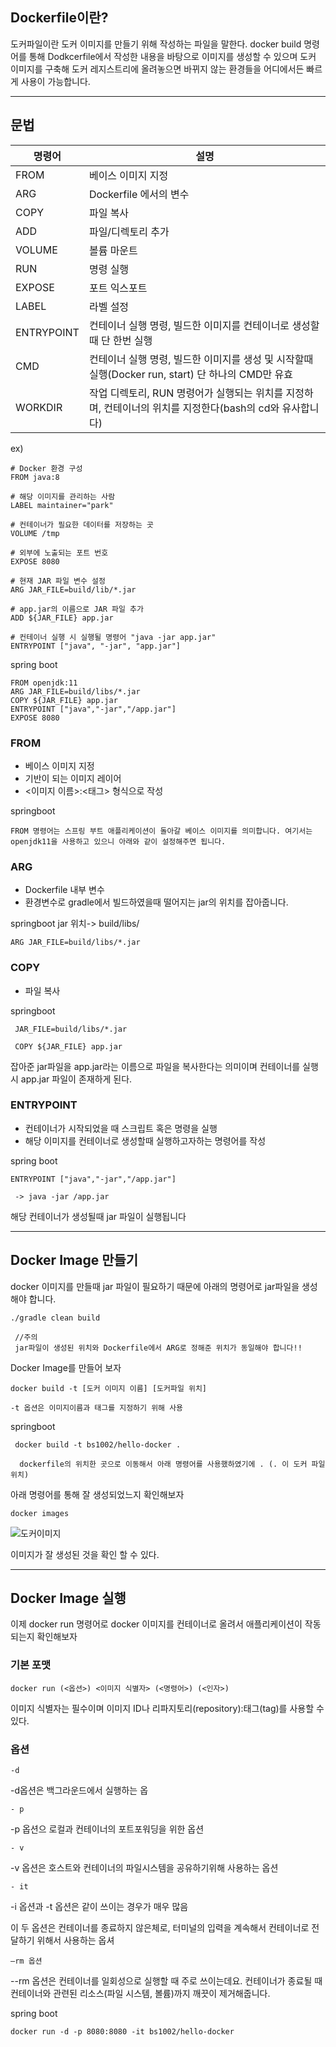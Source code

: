 ## Dockerfile이란?

도커파일이란 도커 이미지를 만들기 위해 작성하는 파일을 말한다.
docker build 명령어를 통해 Dodkcerfile에서 작성한 내용을 바탕으로 이미지를 생성할 수 있으며 도커 이미지를 구축해 도커 레지스트리에 올려놓으면 바뀌지 않는 환경들을 어디에서든 빠르게 사용이 가능합니다.


---

## 문법


|명령어|설명|
|------|---|
|FROM|베이스 이미지 지정|
|ARG|Dockerfile 에서의 변수|
|COPY|파일 복사|
|ADD|파일/디렉토리 추가|
|VOLUME|볼륨 마운트|
|RUN|명령 실행|
|EXPOSE|포트 익스포트|
|LABEL|라벨 설정|
|ENTRYPOINT|컨테이너 실행 명령, 빌드한 이미지를 컨테이너로 생성할때 단 한번 실행|
|CMD|컨테이너 실행 명령, 빌드한 이미지를 생성 및 시작할때 실행(Docker run, start) 단 하나의 CMD만 유효|
|WORKDIR|작업 디렉토리, RUN 명령어가 실행되는 위치를 지정하며, 컨테이너의 위치를 지정한다(bash의 cd와 유사합니다)|


ex)

    # Docker 환경 구성
    FROM java:8

    # 해당 이미지를 관리하는 사람
    LABEL maintainer="park"

    # 컨테이너가 필요한 데이터를 저장하는 곳
    VOLUME /tmp

    # 외부에 노출되는 포트 번호
    EXPOSE 8080

    # 현재 JAR 파일 변수 설정
    ARG JAR_FILE=build/lib/*.jar

    # app.jar의 이름으로 JAR 파일 추가
    ADD ${JAR_FILE} app.jar

    # 컨테이너 실행 시 실행될 명령어 "java -jar app.jar"
    ENTRYPOINT ["java", "-jar", "app.jar"]




spring boot


    FROM openjdk:11
    ARG JAR_FILE=build/libs/*.jar
    COPY ${JAR_FILE} app.jar
    ENTRYPOINT ["java","-jar","/app.jar"]
    EXPOSE 8080



### FROM 
- 베이스 이미지 지정
- 기반이 되는 이미지 레이어
- <이미지 이름>:<태그> 형식으로 작성 

springboot

    FROM 명령어는 스프링 부트 애플리케이션이 돌아갈 베이스 이미지를 의미합니다. 여기서는 openjdk11을 사용하고 있으니 아래와 같이 설정해주면 됩니다.


### ARG
- Dockerfile 내부 변수
- 환경변수로 gradle에서 빌드하였을때 떨어지는 jar의 위치를 잡아줍니다.

springboot jar 위치-> build/libs/

    ARG JAR_FILE=build/libs/*.jar


### COPY

- 파일 복사

springboot

     JAR_FILE=build/libs/*.jar

     COPY ${JAR_FILE} app.jar

잡아준 jar파일을 app.jar라는 이름으로 파일을 복사한다는 의미이며 컨테이너를 실행시 app.jar 파일이 존재하게 된다.


### ENTRYPOINT

- 컨테이너가 시작되었을 때 스크립트 혹은 명령을 실행
- 해당 이미지를 컨테이너로 생성할때 실행하고자하는 명령어를 작성


spring boot


    ENTRYPOINT ["java","-jar","/app.jar"]

     -> java -jar /app.jar


해당 컨테이너가 생성될때 jar 파일이 실행됩니다


---

 ## Docker Image 만들기

docker 이미지를 만들때 jar 파일이 필요하기 때문에 아래의 명령어로 jar파일을 생성해야 합니다.

    ./gradle clean build

     //주의
     jar파일이 생성된 위치와 Dockerfile에서 ARG로 정해준 위치가 동일해야 합니다!!

Docker Image를 만들어 보자

    docker build -t [도커 이미지 이름] [도커파일 위치]

    -t 옵션은 이미지이름과 태그를 지정하기 위해 사용

springboot

     docker build -t bs1002/hello-docker .

      dockerfile의 위치한 곳으로 이동해서 아래 명령어를 사용했하였기에 . (. 이 도커 파일 위치)

아래 명령어를 통해 잘 생성되었느지 확인해보자

    docker images



![도커이미지](https://user-images.githubusercontent.com/68090443/135713341-8ed34522-18e1-434d-8136-b193f1b507cc.PNG)


이미지가 잘 생성된 것을 확인 할 수 있다.

---

## Docker Image 실행

이제 docker run 명령어로 docker 이미지를 컨테이너로 올려서 애플리케이션이 작동되는지 확인해보자


### 기본 포맷

    docker run (<옵션>) <이미지 식별자> (<명령어>) (<인자>)

 이미지 식별자는 필수이며 이미지 ID나 리파지토리(repository):태그(tag)를 사용할 수 있다.


 ### 옵션

    -d

-d옵션은 백그라운드에서 실행하는 옵


    - p 

-p 옵션으 로컬과 컨테이너의 포트포워딩을 위한 옵션

    - v 

-v 옵션은 호스트와 컨테이너의 파일시스템을 공유하기위해 사용하는 옵션


    - it

-i 옵션과 -t 옵션은 같이 쓰이는 경우가 매우 많음

 이 두 옵션은 컨테이너를 종료하지 않은체로, 터미널의 입력을 계속해서 컨테이너로 전달하기 위해서 사용하는 옵셔

    —rm 옵션

--rm 옵션은 컨테이너를 일회성으로 실행할 때 주로 쓰이는데요. 컨테이너가 종료될 때 컨테이너와 관련된 리소스(파일 시스템, 볼륨)까지 깨끗이 제거해줍니다.



spring boot

    docker run -d -p 8080:8080 -it bs1002/hello-docker
